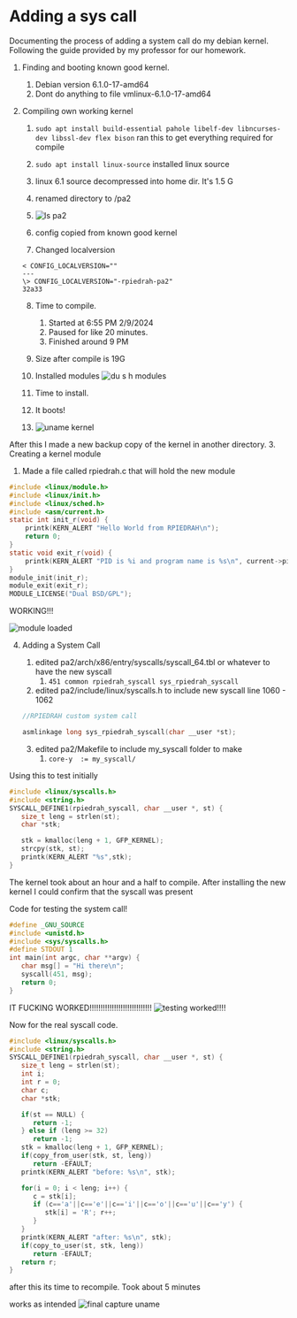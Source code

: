 
# Adding a sys call

Documenting the process of adding a system call do my debian kernel.
Following the guide provided by my professor for our homework.

1. Finding and booting known good kernel.
   1. Debian version 6.1.0-17-amd64
   2. Dont do anything to file vmlinux-6.1.0-17-amd64
2. Compiling own working kernel
   1. `sudo apt install build-essential pahole libelf-dev libncurses-dev libssl-dev flex bison` ran this to get everything required for compile
   2. `sudo apt install linux-source` installed linux source
   3. linux 6.1 source decompressed into home dir. It's 1.5 G
   4. renamed directory to /pa2
   5. ![ls pa2](https://github.com/redassser/syscall-adding/assets/40395425/bba50ed1-566a-45c0-9899-6942242141e6)

   6. config copied from known good kernel
   7. Changed localversion

   ```
   < CONFIG_LOCALVERSION=""
   ---
   \> CONFIG_LOCALVERSION="-rpiedrah-pa2"
   32a33
   ```

   8. Time to compile.
      1. Started at 6:55 PM 2/9/2024
      2. Paused for like 20 minutes.
      3. Finished around 9 PM
   9. Size after compile is 19G
   10. Installed modules ![du s h modules](https://github.com/redassser/syscall-adding/assets/40395425/6bc0af16-e9ba-4426-8e7c-6ebd1614906b)

   11. Time to install.
   12. It boots!
   13. ![uname kernel](https://github.com/redassser/syscall-adding/assets/40395425/2342eb57-bfb3-41bb-b377-836aa2f11ba0)

After this I made a new backup copy of the kernel in another directory.
3. Creating a kernel module
   1. Made a file called rpiedrah.c that will hold the new module

```C
#include <linux/module.h>
#include <linux/init.h>
#include <linux/sched.h>
#include <asm/current.h>
static int init_r(void) {
    printk(KERN_ALERT "Hello World from RPIEDRAH\n");
    return 0;
}
static void exit_r(void) {
    printk(KERN_ALERT "PID is %i and program name is %s\n", current->pid, current->comm);
}
module_init(init_r);
module_exit(exit_r);
MODULE_LICENSE("Dual BSD/GPL");
```

WORKING!!!

![module loaded](https://github.com/redassser/syscall-adding/assets/40395425/e6e12664-a5f1-41fc-80f2-8716cf5542d0)


4. Adding a System Call
   1. edited pa2/arch/x86/entry/syscalls/syscall_64.tbl or whatever to have the new syscall
      1. `451 common rpiedrah_syscall sys_rpiedrah_syscall`
   2. edited pa2/include/linux/syscalls.h to include new syscall line 1060 - 1062

   ```h
   //RPIEDRAH custom system call

   asmlinkage long sys_rpiedrah_syscall(char __user *st);
   ```

   3. edited pa2/Makefile to include my_syscall folder to make
      1. `core-y  := my_syscall/`

Using this to test initially

```C
#include <linux/syscalls.h>
#include <string.h>
SYSCALL_DEFINE1(rpiedrah_syscall, char __user *, st) {
   size_t leng = strlen(st);
   char *stk;

   stk = kmalloc(leng + 1, GFP_KERNEL);
   strcpy(stk, st);
   printk(KERN_ALERT "%s",stk);
}
```

The kernel took about an hour and a half to compile.
After installing the new kernel I could confirm that the syscall was present

Code for testing the system call!

```C
#define _GNU_SOURCE
#include <unistd.h>
#include <sys/syscalls.h>
#define STDOUT 1
int main(int argc, char **argv) {
   char msg[] = "Hi there\n";
   syscall(451, msg);
   return 0;
}
```

IT FUCKING WORKED!!!!!!!!!!!!!!!!!!!!!!!!!!!!
![testing worked!!!!](https://github.com/redassser/syscall-adding/assets/40395425/23dd6944-80fd-4086-addb-b319fbd28952)


Now for the real syscall code.

```C
#include <linux/syscalls.h>
#include <string.h>
SYSCALL_DEFINE1(rpiedrah_syscall, char __user *, st) {
   size_t leng = strlen(st);
   int i;
   int r = 0;
   char c;
   char *stk;

   if(st == NULL) {
      return -1;
   } else if (leng >= 32)
      return -1;
   stk = kmalloc(leng + 1, GFP_KERNEL);
   if(copy_from_user(stk, st, leng))
      return -EFAULT;
   printk(KERN_ALERT "before: %s\n", stk);

   for(i = 0; i < leng; i++) {
      c = stk[i];
      if (c=='a'||c=='e'||c=='i'||c=='o'||c=='u'||c=='y') {
         stk[i] = 'R'; r++;
      }
   }
   printk(KERN_ALERT "after: %s\n", stk);
   if(copy_to_user(st, stk, leng))
      return -EFAULT;
   return r;
}
```

after this its time to recompile. Took about 5 minutes

works as intended ![final capture uname](https://github.com/redassser/syscall-adding/assets/40395425/74325e2a-6e3b-4266-bb19-cceecaae3fa5)

